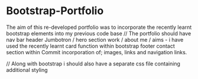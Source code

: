 # Bootstrap-Portfolio
The aim of this re-developed portfolio was to incorporate the recently learnt bootstrap elements into my previous code base 
// The portfolio should have 
nav bar 
header
Jumbotron / hero section 
work / about me / aims - i have used the recently learnt card function within bootstrap
footer
contact section within 
Commit 
incorporation of; images, links and navigation links. 

// Along with bootstrap i should also have a separate css file containing additional styling

